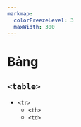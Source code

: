 ```yaml
---
markmap:
  colorFreezeLevel: 3
  maxWidth: 300
---
```


# Bảng

## `<table>`

- `<tr>`
    - `<th>`
    - `<td>`